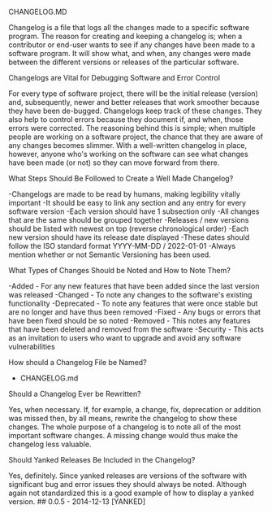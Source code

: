 CHANGELOG.MD

Changelog is a file that logs all the changes made to a specific software program. The reason for creating and keeping a changelog is; when a contributor or end-user wants to see if any changes have been made to a software program.
It will show what, and when, any changes were made between the different versions or releases of the particular software.

Changelogs are Vital for Debugging Software and Error Control

For every type of software project, there will be the initial release (version) and, subsequently, newer and better releases that work smoother because they have been de-bugged.
Changelogs keep track of these changes. They also help to control errors because they document if, and when, those errors were corrected.
The reasoning behind this is simple; when multiple people are working on a software project, the chance that they are aware of any changes becomes slimmer. With a well-written changelog in place, however, anyone who's working on the software can see what changes have been made (or not) so they can move forward from there.

What Steps Should Be Followed to Create a Well Made Changelog?

-Changelogs are made to be read by humans, making legibility vitally important
-It should be easy to link any section and any entry for every software version
-Each version should have 1 subsection only
-All changes that are the same should be grouped together
-Releases / new versions should be listed with newest on top (reverse chronological order)
-Each new version should have its release date displayed
-These dates should follow the ISO standard format YYYY-MM-DD / 2022-01-01
-Always mention whether or not Semantic Versioning has been used.

What Types of Changes Should be Noted and How to Note Them?

-Added - For any new features that have been added since the last version was released
-Changed - To note any changes to the software's existing functionality
-Deprecated - To note any features that were once stable but are no longer and have thus been removed
-Fixed - Any bugs or errors that have been fixed should be so noted
-Removed - This notes any features that have been deleted and removed from the software
-Security - This acts as an invitation to users who want to upgrade and avoid any software vulnerabilities

How should a Changelog File be Named?

- CHANGELOG.md

Should a Changelog Ever be Rewritten?

Yes, when necessary. If, for example, a change, fix, deprecation or addition was missed then, by all means, rewrite the changelog to show these changes. The whole purpose of a changelog is to note all of the most important software changes. A missing change would thus make the changelog less valuable.

Should Yanked Releases Be Included in the Changelog?

Yes, definitely. Since yanked releases are versions of the software with significant bug and error issues they should always be noted. Although again not standardized this is a good example of how to display a yanked version. ## 0.0.5 - 2014-12-13 [YANKED]
